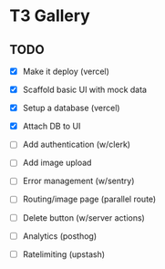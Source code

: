 # T3 Gallery

## TODO

- [x] Make it deploy (vercel)
- [x] Scaffold basic UI with mock data
- [x] Setup a database (vercel)
- [x] Attach DB to UI
- [ ] Add authentication (w/clerk)
- [ ] Add image upload
- [ ] Error management (w/sentry)
- [ ] Routing/image page (parallel route)
- [ ] Delete button (w/server actions)
- [ ] Analytics (posthog)
- [ ] Ratelimiting (upstash)

